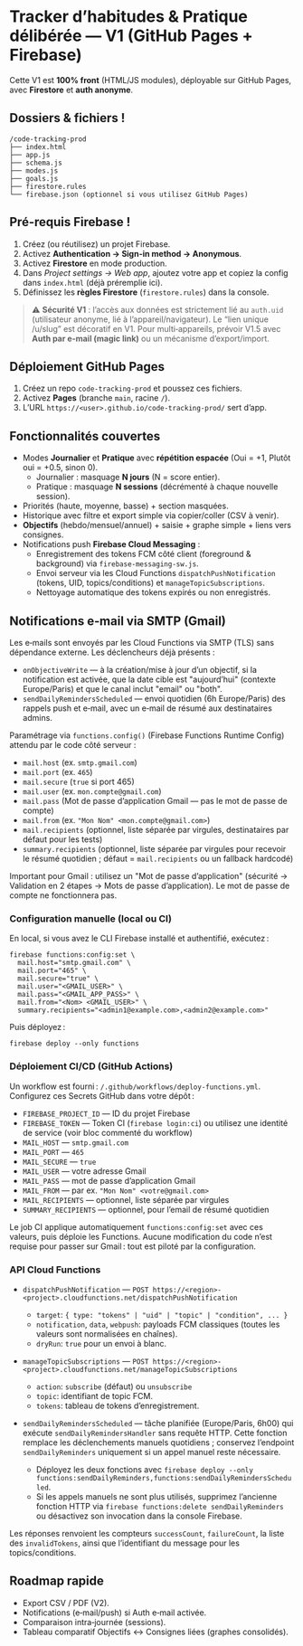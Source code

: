 # Tracker d’habitudes & Pratique délibérée — V1 (GitHub Pages + Firebase)

Cette V1 est **100% front** (HTML/JS modules), déployable sur GitHub Pages, avec **Firestore** et **auth anonyme**.

## Dossiers & fichiers !
```
/code-tracking-prod
├── index.html
├── app.js
├── schema.js
├── modes.js
├── goals.js
├── firestore.rules
└── firebase.json (optionnel si vous utilisez GitHub Pages)
```

## Pré-requis Firebase !
1. Créez (ou réutilisez) un projet Firebase.
2. Activez **Authentication → Sign-in method → Anonymous**.
3. Activez **Firestore** en mode production.
4. Dans *Project settings → Web app*, ajoutez votre app et copiez la config dans `index.html` (déjà préremplie ici).
5. Définissez les **règles Firestore** (`firestore.rules`) dans la console.

> ⚠️ **Sécurité V1** : l’accès aux données est strictement lié au `auth.uid` (utilisateur anonyme, lié à l’appareil/navigateur). Le “lien unique /u/slug” est décoratif en V1. Pour multi‑appareils, prévoir V1.5 avec **Auth par e‑mail (magic link)** ou un mécanisme d’export/import.

## Déploiement GitHub Pages
1. Créez un repo `code-tracking-prod` et poussez ces fichiers.
2. Activez **Pages** (branche `main`, racine `/`).  
3. L’URL `https://<user>.github.io/code-tracking-prod/` sert d’app.

## Fonctionnalités couvertes
- Modes **Journalier** et **Pratique** avec **répétition espacée** (Oui = +1, Plutôt oui = +0.5, sinon 0).
  - Journalier : masquage **N jours** (N = score entier).
  - Pratique : masquage **N sessions** (décrémenté à chaque nouvelle session).
- Priorités (haute, moyenne, basse) + section masquées.
- Historique avec filtre et export simple via copier/coller (CSV à venir).
- **Objectifs** (hebdo/mensuel/annuel) + saisie + graphe simple + liens vers consignes.
- Notifications push **Firebase Cloud Messaging** :
  - Enregistrement des tokens FCM côté client (foreground & background) via `firebase-messaging-sw.js`.
  - Envoi serveur via les Cloud Functions `dispatchPushNotification` (tokens, UID, topics/conditions) et `manageTopicSubscriptions`.
  - Nettoyage automatique des tokens expirés ou non enregistrés.

## Notifications e‑mail via SMTP (Gmail)

Les e‑mails sont envoyés par les Cloud Functions via SMTP (TLS) sans dépendance externe. Les déclencheurs déjà présents :

- `onObjectiveWrite` — à la création/mise à jour d’un objectif, si la notification est activée, que la date cible est "aujourd’hui" (contexte Europe/Paris) et que le canal inclut "email" ou "both".
- `sendDailyRemindersScheduled` — envoi quotidien (6h Europe/Paris) des rappels push et e‑mail, avec un e‑mail de résumé aux destinataires admins.

Paramétrage via `functions.config()` (Firebase Functions Runtime Config) attendu par le code côté serveur :

- `mail.host` (ex. `smtp.gmail.com`)
- `mail.port` (ex. `465`)
- `mail.secure` (`true` si port 465)
- `mail.user` (ex. `mon.compte@gmail.com`)
- `mail.pass` (Mot de passe d’application Gmail — pas le mot de passe de compte)
- `mail.from` (ex. `"Mon Nom" <mon.compte@gmail.com>`) 
- `mail.recipients` (optionnel, liste séparée par virgules, destinataires par défaut pour les tests)
- `summary.recipients` (optionnel, liste séparée par virgules pour recevoir le résumé quotidien ; défaut = `mail.recipients` ou un fallback hardcodé)

Important pour Gmail : utilisez un "Mot de passe d’application" (sécurité → Validation en 2 étapes → Mots de passe d’application). Le mot de passe de compte ne fonctionnera pas.

### Configuration manuelle (local ou CI)

En local, si vous avez le CLI Firebase installé et authentifié, exécutez :

```
firebase functions:config:set \
  mail.host="smtp.gmail.com" \
  mail.port="465" \
  mail.secure="true" \
  mail.user="<GMAIL_USER>" \
  mail.pass="<GMAIL_APP_PASS>" \
  mail.from="<Nom> <GMAIL_USER>" \
  summary.recipients="<admin1@example.com>,<admin2@example.com>"
```

Puis déployez :

```
firebase deploy --only functions
```

### Déploiement CI/CD (GitHub Actions)

Un workflow est fourni : `/.github/workflows/deploy-functions.yml`. Configurez ces Secrets GitHub dans votre dépôt :

- `FIREBASE_PROJECT_ID` — ID du projet Firebase
- `FIREBASE_TOKEN` — Token CI (`firebase login:ci`) ou utilisez une identité de service (voir bloc commenté du workflow)
- `MAIL_HOST` — `smtp.gmail.com`
- `MAIL_PORT` — `465`
- `MAIL_SECURE` — `true`
- `MAIL_USER` — votre adresse Gmail
- `MAIL_PASS` — mot de passe d’application Gmail
- `MAIL_FROM` — par ex. `"Mon Nom" <votre@gmail.com>`
- `MAIL_RECIPIENTS` — optionnel, liste séparée par virgules
- `SUMMARY_RECIPIENTS` — optionnel, pour l’email de résumé quotidien

Le job CI applique automatiquement `functions:config:set` avec ces valeurs, puis déploie les Functions. Aucune modification du code n’est requise pour passer sur Gmail : tout est piloté par la configuration.

### API Cloud Functions

- `dispatchPushNotification` — `POST https://<region>-<project>.cloudfunctions.net/dispatchPushNotification`
  - `target`: `{ type: "tokens" | "uid" | "topic" | "condition", ... }`
  - `notification`, `data`, `webpush`: payloads FCM classiques (toutes les valeurs sont normalisées en chaînes).
  - `dryRun`: `true` pour un envoi à blanc.
- `manageTopicSubscriptions` — `POST https://<region>-<project>.cloudfunctions.net/manageTopicSubscriptions`
  - `action`: `subscribe` (défaut) ou `unsubscribe`
  - `topic`: identifiant de topic FCM.
  - `tokens`: tableau de tokens d’enregistrement.

- `sendDailyRemindersScheduled` — tâche planifiée (Europe/Paris, 6h00) qui exécute `sendDailyRemindersHandler` sans requête HTTP. Cette fonction remplace les déclenchements manuels quotidiens ; conservez l’endpoint `sendDailyReminders` uniquement si un appel manuel reste nécessaire.
  - Déployez les deux fonctions avec `firebase deploy --only functions:sendDailyReminders,functions:sendDailyRemindersScheduled`.
  - Si les appels manuels ne sont plus utilisés, supprimez l’ancienne fonction HTTP via `firebase functions:delete sendDailyReminders` ou désactivez son invocation dans la console Firebase.

Les réponses renvoient les compteurs `successCount`, `failureCount`, la liste des `invalidTokens`, ainsi que l’identifiant du message pour les topics/conditions.

## Roadmap rapide
- Export CSV / PDF (V2).
- Notifications (e‑mail/push) si Auth e‑mail activée.
- Comparaison intra‑journée (sessions).
- Tableau comparatif Objectifs ↔ Consignes liées (graphes consolidés).
